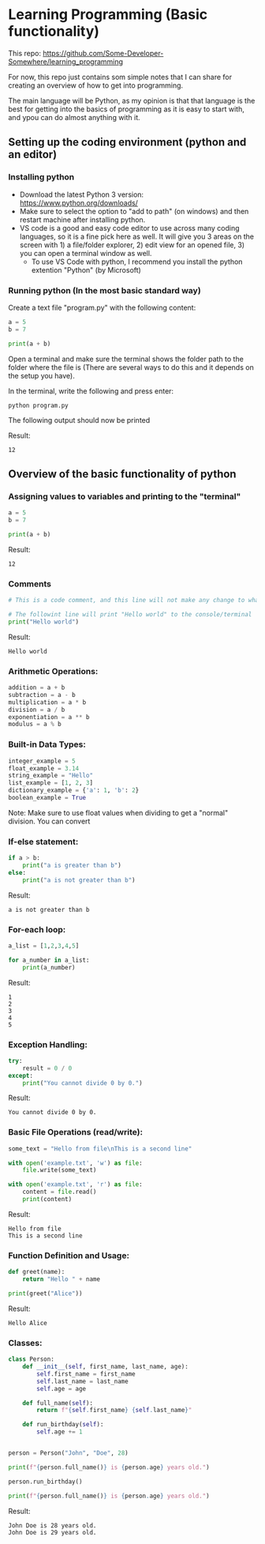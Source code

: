 # Learning Programming (Basic functionality)

This repo: https://github.com/Some-Developer-Somewhere/learning_programming

For now, this repo just contains som simple notes that I can share for creating an overview of how to get into programming.

The main language will be Python, as my opinion is that that language is the best for getting into the basics of programming as it is easy to start with, and ypou can do almost anything with it.

## Setting up the coding environment (python and an editor)

### Installing python

- Download the latest Python 3 version: https://www.python.org/downloads/
- Make sure to select the option to "add to path" (on windows) and then restart machine after installing python.
- VS code is a good and easy code editor to use across many coding languages, so it is a fine pick here as well. It will give you 3 areas on the screen with 1) a file/folder explorer, 2) edit view for an opened file, 3) you can open a terminal window as well.
    - To use VS Code with python, I recommend you install the python extention "Python" (by Microsoft)

### Running python (In the most basic standard way)

Create a text file "program.py" with the following content:

```python
a = 5
b = 7

print(a + b)
```

Open a terminal and make sure the terminal shows the folder path to the folder where the file is (There are several ways to do this and it depends on the setup you have).
<!-- TODO: Add some examples here -->


In the terminal, write the following and press enter:

```
python program.py
```

The following output should now be printed 

Result:
```
12
```

## Overview of the basic functionality of python

### Assigning values to variables and printing to the "terminal"

```python
a = 5
b = 7

print(a + b)
```

Result:
```
12
```

### Comments

```python
# This is a code comment, and this line will not make any change to what the program does.

# The followint line will print "Hello world" to the console/terminal
print("Hello world")
```

Result:
```
Hello world
```

### Arithmetic Operations:

```python
addition = a + b
subtraction = a - b
multiplication = a * b
division = a / b
exponentiation = a ** b
modulus = a % b
```

### Built-in Data Types:

```python
integer_example = 5
float_example = 3.14
string_example = "Hello"
list_example = [1, 2, 3]
dictionary_example = {'a': 1, 'b': 2}
boolean_example = True
```

Note: Make sure to use float values when dividing to get a "normal" division. You can convert 

### If-else statement:

```python
if a > b:
    print("a is greater than b")
else:
    print("a is not greater than b")
```

Result:
```
a is not greater than b
```

### For-each loop:

```python
a_list = [1,2,3,4,5]

for a_number in a_list:
    print(a_number)
```

Result:
```
1
2
3
4
5
```

### Exception Handling:

```python
try:
    result = 0 / 0
except:
    print("You cannot divide 0 by 0.")
```

Result:
```
You cannot divide 0 by 0.
```

### Basic File Operations (read/write):

```python
some_text = "Hello from file\nThis is a second line"

with open('example.txt', 'w') as file:
    file.write(some_text)

with open('example.txt', 'r') as file:
    content = file.read()
    print(content)
```

Result:
```
Hello from file
This is a second line
```

### Function Definition and Usage:

```python
def greet(name):
    return "Hello " + name

print(greet("Alice"))
```

Result:
```
Hello Alice
```

### Classes:

```python
class Person:
    def __init__(self, first_name, last_name, age):
        self.first_name = first_name
        self.last_name = last_name
        self.age = age

    def full_name(self):
        return f"{self.first_name} {self.last_name}"

    def run_birthday(self):
        self.age += 1


person = Person("John", "Doe", 28)

print(f"{person.full_name()} is {person.age} years old.")

person.run_birthday()

print(f"{person.full_name()} is {person.age} years old.")
```

Result:
```
John Doe is 28 years old.
John Doe is 29 years old.
```

